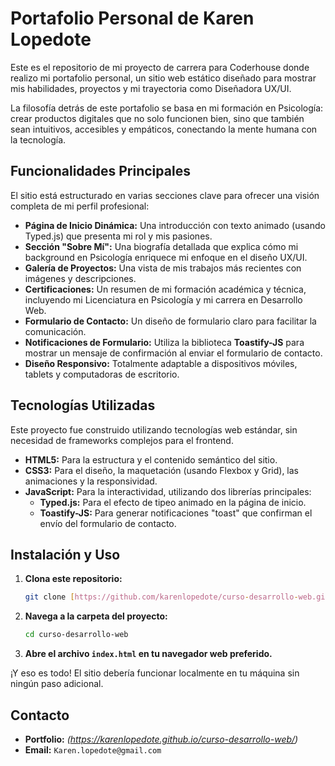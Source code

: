 # Portafolio Personal de Karen Lopedote

Este es el repositorio de mi proyecto de carrera para Coderhouse donde realizo mi portafolio personal, un sitio web estático diseñado para mostrar mis habilidades, proyectos y mi trayectoria como Diseñadora UX/UI.

La filosofía detrás de este portafolio se basa en mi formación en Psicología: crear productos digitales que no solo funcionen bien, sino que también sean intuitivos, accesibles y empáticos, conectando la mente humana con la tecnología.

## Funcionalidades Principales

El sitio está estructurado en varias secciones clave para ofrecer una visión completa de mi perfil profesional:

* **Página de Inicio Dinámica:** Una introducción con texto animado (usando Typed.js) que presenta mi rol y mis pasiones.
* **Sección "Sobre Mí":** Una biografía detallada que explica cómo mi background en Psicología enriquece mi enfoque en el diseño UX/UI.
* **Galería de Proyectos:** Una vista de mis trabajos más recientes con imágenes y descripciones.
* **Certificaciones:** Un resumen de mi formación académica y técnica, incluyendo mi Licenciatura en Psicología y mi carrera en Desarrollo Web.
* **Formulario de Contacto:** Un diseño de formulario claro para facilitar la comunicación.
* **Notificaciones de Formulario:** Utiliza la biblioteca **Toastify-JS** para mostrar un mensaje de confirmación al enviar el formulario de contacto.
* **Diseño Responsivo:** Totalmente adaptable a dispositivos móviles, tablets y computadoras de escritorio.

## Tecnologías Utilizadas

Este proyecto fue construido utilizando tecnologías web estándar, sin necesidad de frameworks complejos para el frontend.

* **HTML5:** Para la estructura y el contenido semántico del sitio.
* **CSS3:** Para el diseño, la maquetación (usando Flexbox y Grid), las animaciones y la responsividad.
* **JavaScript:** Para la interactividad, utilizando dos librerías principales:
    * **Typed.js:** Para el efecto de tipeo animado en la página de inicio.
    * **Toastify-JS:** Para generar notificaciones "toast" que confirman el envío del formulario de contacto.

## Instalación y Uso
1.  **Clona este repositorio:**
    ```bash
    git clone [https://github.com/karenlopedote/curso-desarrollo-web.git](https://github.com/karenlopedote/curso-desarrollo-web.git)
    ```
2.  **Navega a la carpeta del proyecto:**
    ```bash
    cd curso-desarrollo-web
    ```
3.  **Abre el archivo `index.html` en tu navegador web preferido.**

¡Y eso es todo! El sitio debería funcionar localmente en tu máquina sin ningún paso adicional.

## Contacto

* **Portfolio:** *(https://karenlopedote.github.io/curso-desarrollo-web/)*
* **Email:** `Karen.lopedote@gmail.com`